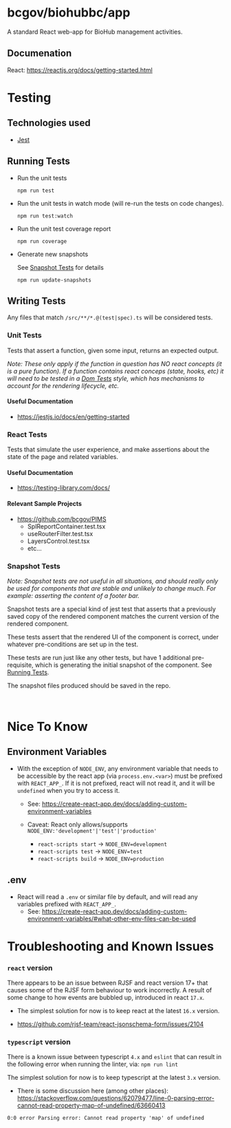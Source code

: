 # bcgov/biohubbc/app

A standard React web-app for BioHub management activities.

## Documenation

React: https://reactjs.org/docs/getting-started.html

# Testing

## Technologies used

- [Jest](https://jestjs.io/docs/en/getting-started)

## Running Tests

- Run the unit tests

  ```
  npm run test
  ```

- Run the unit tests in watch mode (will re-run the tests on code changes).

  ```
  npm run test:watch
  ```

- Run the unit test coverage report

  ```
  npm run coverage
  ```

- Generate new snapshots

  See [Snapshot Tests](#snapshot-tests) for details

  ```
  npm run update-snapshots
  ```

## Writing Tests

Any files that match `/src/**/*.@(test|spec).ts` will be considered tests.

### Unit Tests

Tests that assert a function, given some input, returns an expected output.

_Note: These only apply if the function in question has NO react concepts (it is a pure function). If a function contains react conceps (state, hooks, etc) it will need to be tested in a [Dom Tests](#dom-tests) style, which has mechanisms to account for the rendering lifecycle, etc._

#### Useful Documentation

- https://jestjs.io/docs/en/getting-started

### React Tests

Tests that simulate the user experience, and make assertions about the state of the page and related variables.

#### Useful Documentation

- https://testing-library.com/docs/

#### Relevant Sample Projects

- https://github.com/bcgov/PIMS
  - SplReportContainer.test.tsx
  - useRouterFilter.test.tsx
  - LayersControl.test.tsx
  - etc...

### Snapshot Tests

_Note: Snapshot tests are not useful in all situations, and should really only be used for components that are stable and unlikely to change much. For example: asserting the content of a footer bar._

Snapshot tests are a special kind of jest test that asserts that a previously saved copy of the rendered component matches the current version of the rendered component.

These tests assert that the rendered UI of the component is correct, under whatever pre-conditions are set up in the test.

These tests are run just like any other tests, but have 1 additional pre-requisite, which is generating the initial snapshot of the component. See [Running Tests](#running-tests).

The snapshot files produced should be saved in the repo.

<br />

# Nice To Know

## Environment Variables

- With the exception of `NODE_ENV`, any environment variable that needs to be accessible by the react app (via `process.env.<var>`) must be prefixed with `REACT_APP_`. If it is not prefixed, react will not read it, and it will be `undefined` when you try to access it.

  - See: https://create-react-app.dev/docs/adding-custom-environment-variables

  - Caveat: React only allows/supports `NODE_ENV:'development'|'test'|'production'`
    - `react-scripts start` -> `NODE_ENV=development`
    - `react-scripts test` -> `NODE_ENV=test`
    - `react-scripts build` -> `NODE_ENV=production`

## .env

- React will read a `.env` or similar file by default, and will read any variables prefixed with `REACT_APP_`.
  - See: https://create-react-app.dev/docs/adding-custom-environment-variables/#what-other-env-files-can-be-used

# Troubleshooting and Known Issues

### `react` version

There appears to be an issue between RJSF and react version 17+ that causes some of the RJSF form behaviour to work incorrectly. A result of some change to how events are bubbled up, introduced in react `17.x`.

- The simplest solution for now is to keep react at the latest `16.x` version.

- https://github.com/rjsf-team/react-jsonschema-form/issues/2104

### `typescript` version

There is a known issue between typescript `4.x` and `eslint` that can result in the following error when running the linter, via: `npm run lint`

The simplest solution for now is to keep typescript at the latest `3.x` version.

- There is some discussion here (among other places):  
  https://stackoverflow.com/questions/62079477/line-0-parsing-error-cannot-read-property-map-of-undefined/63660413

```
0:0 error Parsing error: Cannot read property 'map' of undefined
```